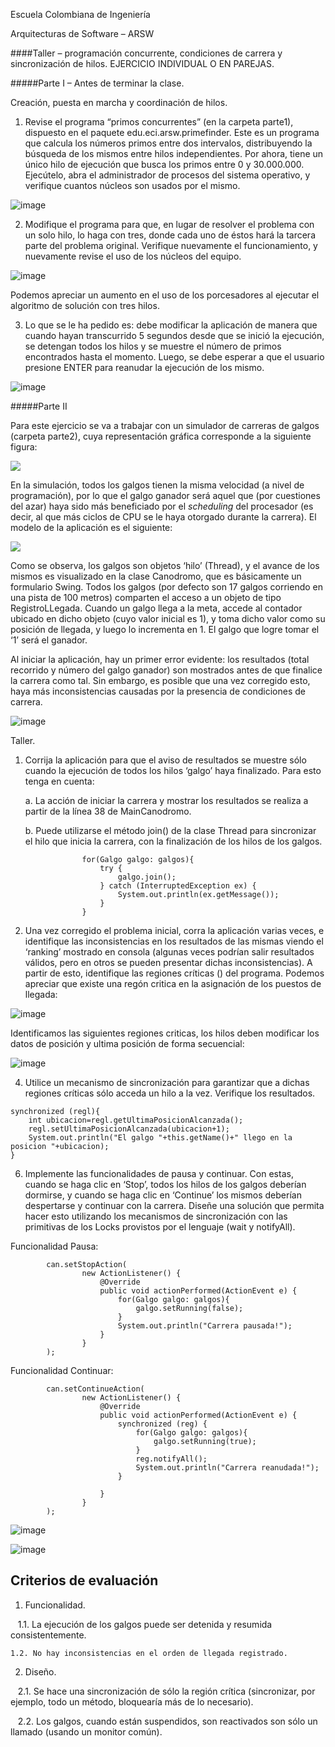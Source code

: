 Escuela Colombiana de Ingeniería

Arquitecturas de Software – ARSW

####Taller – programación concurrente, condiciones de carrera y sincronización de hilos. EJERCICIO INDIVIDUAL O EN PAREJAS.

#####Parte I – Antes de terminar la clase.

Creación, puesta en marcha y coordinación de hilos.

1. Revise el programa “primos concurrentes” (en la carpeta parte1), dispuesto en el paquete edu.eci.arsw.primefinder. Este es un programa que calcula los números primos entre dos intervalos, distribuyendo la búsqueda de los mismos entre hilos independientes. Por ahora, tiene un único hilo de ejecución que busca los primos entre 0 y 30.000.000. Ejecútelo, abra el administrador de procesos del sistema operativo, y verifique cuantos núcleos son usados por el mismo.

![image](https://github.com/AndresOnate/ARSW-LAB2/assets/63562181/a3cd0bc3-515f-44fa-8c77-8b7ccb83e519)

2. Modifique el programa para que, en lugar de resolver el problema con un solo hilo, lo haga con tres, donde cada uno de éstos hará la tarcera parte del problema original. Verifique nuevamente el funcionamiento, y nuevamente revise el uso de los núcleos del equipo.

![image](https://github.com/AndresOnate/ARSW-LAB2/assets/63562181/60df31cb-1ba6-4b04-b5af-ce45b9442044)

Podemos apreciar un aumento en el uso de los porcesadores al ejecutar el algoritmo de solución con tres hilos.

3. Lo que se le ha pedido es: debe modificar la aplicación de manera que cuando hayan transcurrido 5 segundos desde que se inició la ejecución, se detengan todos los hilos y se muestre el número de primos encontrados hasta el momento. Luego, se debe esperar a que el usuario presione ENTER para reanudar la ejecución de los mismo.

![image](https://github.com/AndresOnate/ARSW-LAB2/assets/63562181/33be07f4-d5d3-454e-bf27-bb705738dc15)



#####Parte II 


Para este ejercicio se va a trabajar con un simulador de carreras de galgos (carpeta parte2), cuya representación gráfica corresponde a la siguiente figura:

![](./img/media/image1.png)

En la simulación, todos los galgos tienen la misma velocidad (a nivel de programación), por lo que el galgo ganador será aquel que (por cuestiones del azar) haya sido más beneficiado por el *scheduling* del
procesador (es decir, al que más ciclos de CPU se le haya otorgado durante la carrera). El modelo de la aplicación es el siguiente:

![](./img/media/image2.png)

Como se observa, los galgos son objetos ‘hilo’ (Thread), y el avance de los mismos es visualizado en la clase Canodromo, que es básicamente un formulario Swing. Todos los galgos (por defecto son 17 galgos corriendo en una pista de 100 metros) comparten el acceso a un objeto de tipo
RegistroLLegada. Cuando un galgo llega a la meta, accede al contador ubicado en dicho objeto (cuyo valor inicial es 1), y toma dicho valor como su posición de llegada, y luego lo incrementa en 1. El galgo que
logre tomar el ‘1’ será el ganador.

Al iniciar la aplicación, hay un primer error evidente: los resultados (total recorrido y número del galgo ganador) son mostrados antes de que finalice la carrera como tal. Sin embargo, es posible que una vez corregido esto, haya más inconsistencias causadas por la presencia de condiciones de carrera.

![image](https://github.com/AndresOnate/ARSW-LAB2/assets/63562181/3cffb22f-2a12-48cb-8b44-895d899396ff)

Taller.

1.  Corrija la aplicación para que el aviso de resultados se muestre
    sólo cuando la ejecución de todos los hilos ‘galgo’ haya finalizado.
    Para esto tenga en cuenta:

    a.  La acción de iniciar la carrera y mostrar los resultados se realiza a partir de la línea 38 de MainCanodromo.

    b.  Puede utilizarse el método join() de la clase Thread para sincronizar el hilo que inicia la carrera, con la finalización de los hilos de los galgos.

```
                for(Galgo galgo: galgos){
                    try {
                        galgo.join();
                    } catch (InterruptedException ex) {
                        System.out.println(ex.getMessage());
                    }
                }
```
2.  Una vez corregido el problema inicial, corra la aplicación varias
    veces, e identifique las inconsistencias en los resultados de las
    mismas viendo el ‘ranking’ mostrado en consola (algunas veces
    podrían salir resultados válidos, pero en otros se pueden presentar
    dichas inconsistencias). A partir de esto, identifique las regiones
    críticas () del programa.
Podemos apreciar que existe una regón critica en la asignación de los puestos de llegada:

![image](https://github.com/AndresOnate/ARSW-LAB2/assets/63562181/5604c87b-3a51-4aea-9dae-3d6a55e4b31d)

Identificamos las siguientes regiones criticas, los hilos deben modificar los datos de posición y ultima posición de forma secuencial:

![image](https://github.com/AndresOnate/ARSW-LAB2/assets/63562181/a42d9590-1f29-48a1-bdf6-2bfb6e8d4146)

4.  Utilice un mecanismo de sincronización para garantizar que a dichas
    regiones críticas sólo acceda un hilo a la vez. Verifique los
    resultados.


```
synchronized (regl){
	int ubicacion=regl.getUltimaPosicionAlcanzada();
	regl.setUltimaPosicionAlcanzada(ubicacion+1);
	System.out.println("El galgo "+this.getName()+" llego en la posicion "+ubicacion);
}
```

6.  Implemente las funcionalidades de pausa y continuar. Con estas,
    cuando se haga clic en ‘Stop’, todos los hilos de los galgos
    deberían dormirse, y cuando se haga clic en ‘Continue’ los mismos
    deberían despertarse y continuar con la carrera. Diseñe una solución que permita hacer esto utilizando los mecanismos de sincronización con las primitivas de los Locks provistos por el lenguaje (wait y notifyAll).

Funcionalidad Pausa:
```
        can.setStopAction(
                new ActionListener() {
                    @Override
                    public void actionPerformed(ActionEvent e) {
                        for(Galgo galgo: galgos){
                            galgo.setRunning(false);
                        }
                        System.out.println("Carrera pausada!");
                    }
                }
        );
```

Funcionalidad Continuar:
```
        can.setContinueAction(
                new ActionListener() {
                    @Override
                    public void actionPerformed(ActionEvent e) {
                        synchronized (reg) {
                            for(Galgo galgo: galgos){
                                galgo.setRunning(true);
                            }
                            reg.notifyAll();
                            System.out.println("Carrera reanudada!");
                        }

                    }
                }
        );
```

![image](https://github.com/AndresOnate/ARSW-LAB2/assets/63562181/defe6c95-619e-4714-8038-09e763049925)

![image](https://github.com/AndresOnate/ARSW-LAB2/assets/63562181/8c4ef21b-ded8-4839-90ea-b3daa31194ff)



## Criterios de evaluación

1. Funcionalidad.

    1.1. La ejecución de los galgos puede ser detenida y resumida consistentemente.
    
    1.2. No hay inconsistencias en el orden de llegada registrado.
    
2. Diseño.   

    2.1. Se hace una sincronización de sólo la región crítica (sincronizar, por ejemplo, todo un método, bloquearía más de lo necesario).
    
    2.2. Los galgos, cuando están suspendidos, son reactivados son sólo un llamado (usando un monitor común).

